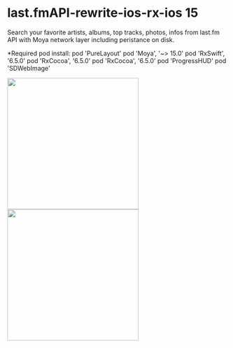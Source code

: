 # last.fmAPI-rewrite-ios-rx-ios 15

Search your favorite artists, albums, top tracks, photos, infos from last.fm API with Moya network layer including peristance on disk. 

*Required pod install: 
pod 'PureLayout'
pod 'Moya', '~> 15.0'
pod 'RxSwift', '6.5.0'
pod 'RxCocoa', '6.5.0'
pod 'RxCocoa', '6.5.0'
pod 'ProgressHUD'
pod 'SDWebImage'

<img src="https://user-images.githubusercontent.com/50051000/165599409-f1892eb7-111e-41eb-9bbc-07dc642e6cff.png" width="300" height="300"><img src="https://user-images.githubusercontent.com/50051000/165599625-6c4c5070-4a6f-4628-bb4c-7845bbf672c7.png" width="300" height="300">
